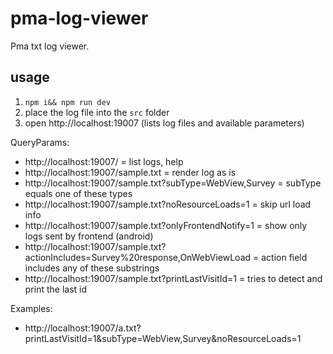 # pma-log-viewer

Pma txt log viewer.

## usage

1. `npm i&& npm run dev`
2. place the log file into the `src` folder
3. open http://localhost:19007 (lists log files and available parameters)

QueryParams:

- http://localhost:19007/ = list logs, help
- http://localhost:19007/sample.txt = render log as is
- http://localhost:19007/sample.txt?subType=WebView,Survey = subType equals one of these types
- http://localhost:19007/sample.txt?noResourceLoads=1 = skip url load info
- http://localhost:19007/sample.txt?onlyFrontendNotify=1 = show only logs sent by frontend (android)
- http://localhost:19007/sample.txt?actionIncludes=Survey%20response,OnWebViewLoad = action field includes any of these substrings
- http://localhost:19007/sample.txt?printLastVisitId=1 = tries to detect and print the last id

Examples:

- http://localhost:19007/a.txt?printLastVisitId=1&subType=WebView,Survey&noResourceLoads=1
